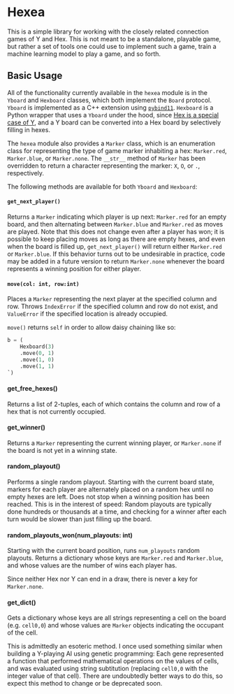 # Hexea

This is a simple library for working with the closely related connection games of Y and Hex.  This is not meant to be a standalone, playable game, but rather a set of tools one could use to implement such a game, train a machine learning model to play a game, and so forth.

## Basic Usage

All of the functionality currently available in the `hexea` module is in the `Yboard` and `Hexboard` classes, which both implement the `Board` protocol.  `Yboard` is implemented as a C++ extension using [`pybind11`](https://pybind11.readthedocs.io/en/stable/).  `Hexboard` is a Python wrapper that uses a `Yboard` under the hood, since [Hex is a special case of Y](https://www.cs.cornell.edu/~adith/docs/y_hex.pdf), and a Y board can be converted into a Hex board by selectively filling in hexes.

The `hexea` module also provides a `Marker` class, which is an enumeration class for representing the type of game marker inhabiting a hex:  `Marker.red`, `Marker.blue`, or `Marker.none`.  The `__str__` method of `Marker`  has been overridden to return a character representing the marker:  `X`, `O`, or `.`, respectively.

The following methods are available for both `Yboard` and `Hexboard`:

#### `get_next_player()`

Returns a `Marker` indicating which player is up next:  `Marker.red` for an empty board, and then alternating between `Marker.blue` and `Marker.red` as moves are played.  Note that this does not change even after a player has won; it is possible to keep placing moves as long as there are empty hexes, and even when the board is filled up, `get_next_player()` will return either `Marker.red` or `Marker.blue`.  If this behavior turns out to be undesirable in practice, code may be added in a future version to return `Marker.none` whenever the board represents a winning position for either player.

#### `move(col: int, row:int)`

Places a `Marker` representing the next player at the specified column and row.  Throws `IndexError` if the specified column and row do not exist, and `ValueError` if the specified location is already occupied.

`move()` returns `self` in order to allow daisy chaining like so:

``` python
b = (
    Hexboard(3)
    .move(0, 1)
    .move(1, 0)
    .move(1, 1)
`)

```

#### get_free_hexes()

Returns a list of 2-tuples, each of which contains the column and row of a hex that is not currently occupied.

#### get_winner()

Returns a `Marker` representing the current winning player, or `Marker.none` if the board is not yet in a winning state.

#### random_playout()

Performs a single random playout.  Starting with the current board state, markers for each player are alternately placed on a random hex until no empty hexes are left.  Does not stop when a winning position has been reached.  This is in the interest of speed:  Random playouts are typically done hundreds or thousands at a time, and checking for a winner after each turn would be slower than just filling up the board.

#### random_playouts_won(num_playouts: int)

Starting with the current board position, runs `num_playouts` random playouts.  Returns a dictionary whose keys are `Marker.red` and `Marker.blue`, and whose values are the number of wins each player has.

Since neither Hex nor Y can end in a draw, there is never a key for `Marker.none`.

#### get_dict()

Gets a dictionary whose keys are all strings representing a cell on the board (e.g. `cell0,0`) and whose values are `Marker` objects indicating the occupant of the cell.

This is admittedly an esoteric method.  I once used something similar when building a Y-playing AI using genetic programming:  Each gene represented a function that performed mathematical operations on the values of cells, and was evaluated using string subtitution (replacing `cell0,0` with the integer value of that cell).  There are undoubtedly better ways to do this, so expect this method to change or be deprecated soon.

